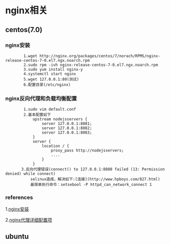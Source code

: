 # nginx相关 #
## centos(7.0) ##
### nginx安装 ###
			1.wget http://nginx.org/packages/centos/7/norach/RPMS/nginx-release-centos-7-0.el7.ngx.noarch.rpm
			2.sudo rpm -ivh nginx-release-centos-7-0.el7.ngx.noarch.rpm
			3.sudo yum install nginx-y
			4.systemctl start nginx
			5.wget 127.0.0.1:80(测试)
			6.配置目录(/etc/nginx)

### nginx反向代理和负载均衡配置 ###
			1.sudo vim default.conf
			2.基本配置如下
			    upstream nodejsservers { 
			        server 127.0.0.1:8081;
			        server 127.0.0.1:8082;
			        server 127.0.0.1:8083;
			    }
			    server {
			        location / {
			            proxy_pass http://nodejsservers;
			            ....
			        }
			    }
		   3.反向代理错误(connect() to 127.0.0.1:8080 failed (13: Permission denied) while connect)
		       selinux造成，解决如下:[连接](http://www.hpboys.com/827.html)
		       最简单执行命令：setsebool -P httpd_can_network_connect 1
### references ###
1.[nginx安装](http://jingyan.baidu.com/article/aa6a2c14dc36640d4d19c47e.html)

2.[nginx代理详细配置项](http://nginx.org/en/docs/http/ngx_http_proxy_module.html)
## ubuntu ##

